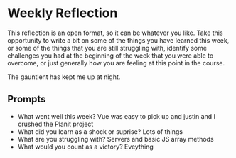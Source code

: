 # Weekly Reflection
This reflection is an open format, so it can be whatever you like. Take this opportunity to write a bit on some of the things you have learned this week, or some of the things that you are still struggling with, identify some challenges you had at the beginning of the week that you were able to overcome, or just generally how you are feeling at this point in the course.

The gauntlent has kept me up at night.

## Prompts
- What went well this week?
Vue was easy to pick up and justin and I crushed the Planit project
- What did you learn as a shock or suprise?
Lots of things
- What are you struggling with?
Servers and basic JS array methods
- What would you count as a victory?
Eveything